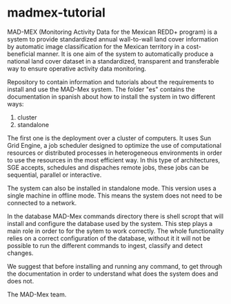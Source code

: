# madmex-tutorial

MAD-MEX (Monitoring Activity Data for the Mexican REDD+ program) is a system to provide standardized annual wall-to-wall land cover information by automatic image classification for the Mexican territory in a cost-beneficial manner.  It is one aim of the system to automatically produce a national land cover dataset in a standardized, transparent and transferable way to ensure operative activity data monitoring.


Repository to contain information and tutorials about the requirements to install and use the MAD-Mex system. The folder "es" contains the documentation in spanish about how to install the system in two different ways:

1) cluster
2) standalone

The first one is the deployment over a cluster of computers. It uses Sun Grid Engine, a job scheduler designed to optimize the use of computational resources or distributed processes in heterogeneous environments in order to use the resources in the most efficient way. In this type of architectures, SGE accepts, schedules and dispaches remote jobs, these jobs can be sequential, parallel or interactive.

The system can also be installed in standalone mode. This version uses a single machine in offline mode. This means the system does not need to be connected to a network.

In the database MAD-Mex commands directory there is shell scropt that will install and configure the database used by the system. This step plays a main role in order to for the sytem to work correctly. The whole functionality relies on a correct configuration of the database, without it it will not be possible to run the different commands to ingest, classify and detect changes.

We suggest that before installing and running any command, to get through the documentation in order to understand what does the system does and does not.

The MAD-Mex team.
